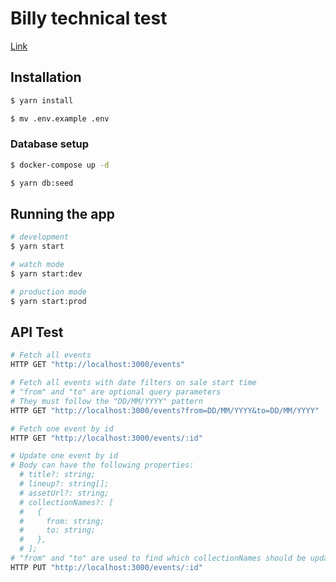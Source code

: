# Billy technical test

[Link](https://gitlab.com/billy-smooth/retrieve-raw-events-data)

## Installation

```bash
$ yarn install

$ mv .env.example .env
```

### Database setup
```bash
$ docker-compose up -d

$ yarn db:seed
```

## Running the app

```bash
# development
$ yarn start

# watch mode
$ yarn start:dev

# production mode
$ yarn start:prod
```

## API Test

```bash
# Fetch all events
HTTP GET "http://localhost:3000/events"

# Fetch all events with date filters on sale start time
# "from" and "to" are optional query parameters
# They must follow the "DD/MM/YYYY" pattern
HTTP GET "http://localhost:3000/events?from=DD/MM/YYYY&to=DD/MM/YYYY"

# Fetch one event by id
HTTP GET "http://localhost:3000/events/:id"

# Update one event by id
# Body can have the following properties:
  # title?: string;
  # lineup?: string[];
  # assetUrl?: string;
  # collectionNames?: [
  #   {
  #     from: string;
  #     to: string;
  #   },
  # ];
# "from" and "to" are used to find which collectionNames should be updated.
HTTP PUT "http://localhost:3000/events/:id"
```

